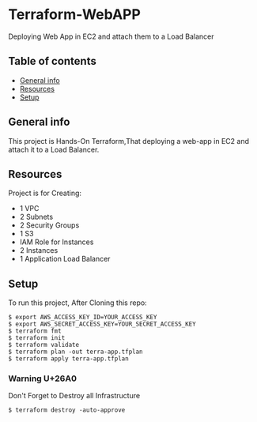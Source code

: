 # Terraform-WebAPP
Deploying Web App in EC2 and attach them to a Load Balancer
## Table of contents
* [General info](#general-info)
* [Resources](#resources)
* [Setup](#setup)
## General info
This project is Hands-On Terraform,That deploying a web-app in EC2 and attach it to a Load Balancer.
## Resources
Project is for Creating:
* 1 VPC
* 2 Subnets
* 2 Security Groups
* 1 S3
* IAM Role for Instances
* 2 Instances
* 1 Application Load Balancer
## Setup
To run this project, After Cloning this repo:
```
$ export AWS_ACCESS_KEY_ID=YOUR_ACCESS_KEY 
$ export AWS_SECRET_ACCESS_KEY=YOUR_SECRET_ACCESS_KEY
$ terraform fmt
$ terraform init
$ terraform validate
$ terraform plan -out terra-app.tfplan
$ terraform apply terra-app.tfplan
```
### Warning U+26A0
Don't Forget to Destroy all Infrastructure
```
$ terraform destroy -auto-approve
```
